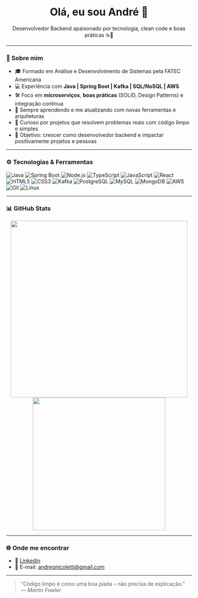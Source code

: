 <h1 align="center">Olá, eu sou André 👋</h1>

<p align="center">
  Desenvolvedor Backend apaixonado por tecnologia, clean code e boas práticas ☕🚀
</p>

---

### 🧠 Sobre mim

- 🎓 Formado em Análise e Desenvolvimento de Sistemas pela FATEC Americana
- 💻 Experiência com **Java | Spring Boot | Kafka | SQL/NoSQL | AWS**
- 🛠️ Foco em **microserviços**, **boas práticas** (SOLID, Design Patterns) e integração contínua
- 🌱 Sempre aprendendo e me atualizando com novas ferramentas e arquiteturas
- 🧰 Curioso por projetos que resolvem problemas reais com código limpo e simples
- 🎯 Objetivo: crescer como desenvolvedor backend e impactar positivamente projetos e pessoas

---

### ⚙️ Tecnologias & Ferramentas

![Java](https://img.shields.io/badge/Java-ED8B00?style=for-the-badge&logo=openjdk&logoColor=white)
![Spring Boot](https://img.shields.io/badge/Spring%20Boot-6DB33F?style=for-the-badge&logo=spring-boot&logoColor=white)
![Node.js](https://img.shields.io/badge/Node.js-339933?style=for-the-badge&logo=node.js&logoColor=white)
![TypeScript](https://img.shields.io/badge/TypeScript-3178C6?style=for-the-badge&logo=typescript&logoColor=white)
![JavaScript](https://img.shields.io/badge/JavaScript-F7DF1E?style=for-the-badge&logo=javascript&logoColor=black)
![React](https://img.shields.io/badge/React-20232A?style=for-the-badge&logo=react&logoColor=61DAFB)
![HTML5](https://img.shields.io/badge/HTML5-E34F26?style=for-the-badge&logo=html5&logoColor=white)
![CSS3](https://img.shields.io/badge/CSS3-1572B6?style=for-the-badge&logo=css3&logoColor=white)
![Kafka](https://img.shields.io/badge/Kafka-231F20?style=for-the-badge&logo=apachekafka&logoColor=white)
![PostgreSQL](https://img.shields.io/badge/PostgreSQL-4169E1?style=for-the-badge&logo=postgresql&logoColor=white)
![MySQL](https://img.shields.io/badge/MySQL-00758F?style=for-the-badge&logo=mysql&logoColor=white)
![MongoDB](https://img.shields.io/badge/MongoDB-47A248?style=for-the-badge&logo=mongodb&logoColor=white)
![AWS](https://img.shields.io/badge/AWS-232F3E?style=for-the-badge&logo=amazon-aws&logoColor=white)
![Git](https://img.shields.io/badge/Git-F05032?style=for-the-badge&logo=git&logoColor=white)
![Linux](https://img.shields.io/badge/Linux-FCC624?style=for-the-badge&logo=linux&logoColor=black)

---

### 📊 GitHub Stats

<p align="center">
  <img src="https://github-readme-stats.vercel.app/api?username=andregnicoletti&show_icons=true&theme=catppuccin_latte&count_private=true" width="480">
  <img src="https://github-readme-stats.vercel.app/api/top-langs/?username=andregnicoletti&layout=compact&theme=catppuccin_latte" width="360">
</p>

---



### 🌐 Onde me encontrar

- 💼 [LinkedIn](https://www.linkedin.com/in/andre-nicoletti)
- 📧 E-mail: andregnicoletti@gmail.com

---

> “Código limpo é como uma boa piada – não precisa de explicação.”  
> — *Martin Fowler*

